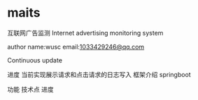 # maits
互联网广告监测
Internet advertising monitoring system

author name:wusc email:1033429246@qq.com 

Continuous update

进度
    当前实现展示请求和点击请求的日志写入
框架介绍
    springboot 
    
   
功能                          技术点                             进度
